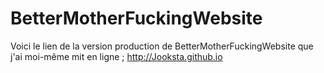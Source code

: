 # BetterMotherFuckingWebsite

Voici le lien de la version production de BetterMotherFuckingWebsite que j'ai moi-même mit en ligne ; http://Jooksta.github.io
